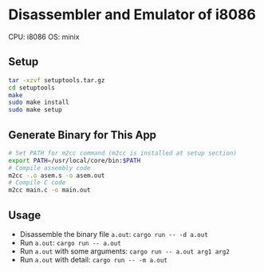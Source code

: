# Disassembler and Emulator of i8086

CPU: i8086
OS: minix

## Setup

```bash
tar -xzvf setuptools.tar.gz
cd setuptools
make
sudo make install
sudo make setup
```

## Generate Binary for This App

```bash
# Set PATH for m2cc command (m2cc is installed at setup section)
export PATH=/usr/local/core/bin:$PATH
# Compile assembly code
m2cc -.o asem.s -o asem.out
# Compile C code
m2cc main.c -o main.out
```

## Usage

- Disassemble the binary file `a.out`: `cargo run -- -d a.out`
- Run `a.out`: `cargo run -- a.out`
- Run `a.out` with some arguments: `cargo run -- a.out arg1 arg2`
- Run `a.out` with detail: `cargo run -- -m a.out`
